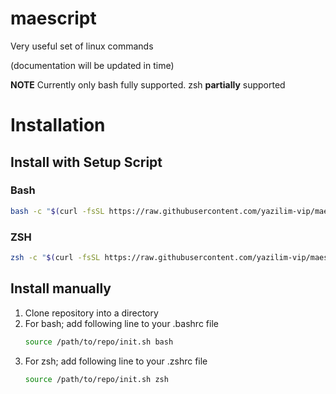 # maescript

Very useful set of linux commands

(documentation will be updated in time)

**NOTE** Currently only bash fully supported. zsh **partially** supported

# Installation

## Install with Setup Script
### Bash
```sh
bash -c "$(curl -fsSL https://raw.githubusercontent.com/yazilim-vip/maescript/main/install.sh)"
```

### ZSH
```sh
zsh -c "$(curl -fsSL https://raw.githubusercontent.com/yazilim-vip/maescript/main/install.sh)"
```

## Install manually
1. Clone repository into a directory
2. For bash; add following line to your .bashrc file
   ```sh
   source /path/to/repo/init.sh bash
   ``` 
3. For zsh; add following line to your .zshrc file
   ```sh
   source /path/to/repo/init.sh zsh
   ```